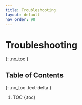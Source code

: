 ```yaml
---
title: Troubleshooting
layout: default
nav_order: 98
---
```


# Troubleshooting

{: .no_toc }

## Table of Contents

{: .no_toc .text-delta }

1. TOC
  {:toc}